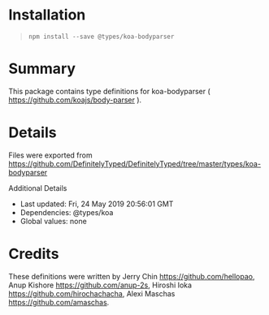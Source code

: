 # Installation
> `npm install --save @types/koa-bodyparser`

# Summary
This package contains type definitions for koa-bodyparser ( https://github.com/koajs/body-parser ).

# Details
Files were exported from https://github.com/DefinitelyTyped/DefinitelyTyped/tree/master/types/koa-bodyparser

Additional Details
 * Last updated: Fri, 24 May 2019 20:56:01 GMT
 * Dependencies: @types/koa
 * Global values: none

# Credits
These definitions were written by Jerry Chin <https://github.com/hellopao>, Anup Kishore <https://github.com/anup-2s>, Hiroshi Ioka <https://github.com/hirochachacha>, Alexi Maschas <https://github.com/amaschas>.

